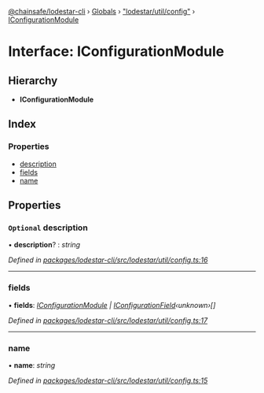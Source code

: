 [@chainsafe/lodestar-cli](../README.md) › [Globals](../globals.md) › ["lodestar/util/config"](../modules/_lodestar_util_config_.md) › [IConfigurationModule](_lodestar_util_config_.iconfigurationmodule.md)

# Interface: IConfigurationModule

## Hierarchy

* **IConfigurationModule**

## Index

### Properties

* [description](_lodestar_util_config_.iconfigurationmodule.md#optional-description)
* [fields](_lodestar_util_config_.iconfigurationmodule.md#fields)
* [name](_lodestar_util_config_.iconfigurationmodule.md#name)

## Properties

### `Optional` description

• **description**? : *string*

*Defined in [packages/lodestar-cli/src/lodestar/util/config.ts:16](https://github.com/ChainSafe/lodestar/blob/2c3cae9/packages/lodestar-cli/src/lodestar/util/config.ts#L16)*

___

###  fields

• **fields**: *[IConfigurationModule](_lodestar_util_config_.iconfigurationmodule.md) | [IConfigurationField](_lodestar_util_config_.iconfigurationfield.md)‹unknown›[]*

*Defined in [packages/lodestar-cli/src/lodestar/util/config.ts:17](https://github.com/ChainSafe/lodestar/blob/2c3cae9/packages/lodestar-cli/src/lodestar/util/config.ts#L17)*

___

###  name

• **name**: *string*

*Defined in [packages/lodestar-cli/src/lodestar/util/config.ts:15](https://github.com/ChainSafe/lodestar/blob/2c3cae9/packages/lodestar-cli/src/lodestar/util/config.ts#L15)*
